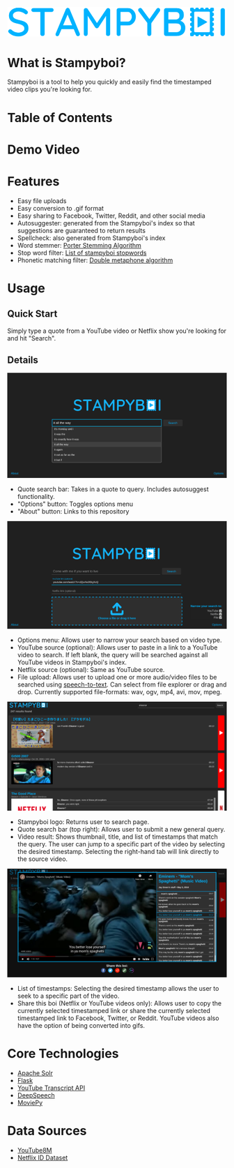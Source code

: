 ![Stampyboi logo](https://github.com/harrijin/stampyboi/blob/master/static/images/logo.png?raw=true)

# What is Stampyboi?

Stampyboi is a tool to help you quickly and easily find the timestamped video clips you're looking for. 

# Table of Contents



# Demo Video

# Features

- Easy file uploads
- Easy conversion to .gif format
- Easy sharing to Facebook, Twitter, Reddit, and other social media
- Autosuggester: generated from the Stampyboi's index so that suggestions are guaranteed to return results
- Spellcheck: also generated from Stampyboi's index
- Word stemmer: [Porter Stemming Algorithm](https://tartarus.org/martin/PorterStemmer/def.txt)
- Stop word filter: [List of stampyboi stopwords](https://github.com/harrijin/stampyboi/blob/master/solrConfig/stopwords.txt)
- Phonetic matching filter: [Double metaphone algorithm](https://en.wikipedia.org/wiki/Metaphone#Double_Metaphone)

# Usage

## Quick Start

Simply type a quote from a YouTube video or Netflix show you're looking for and hit "Search".

## Details

![SCREENSHOT OF SEARCH PAGE](https://github.com/harrijin/stampyboi/blob/master/readmeImages/search.png?raw=true)

- Quote search bar: Takes in a quote to query. Includes autosuggest functionality. 
- "Options" button: Toggles options menu
- "About" button: Links to this repository

![SCREENSHOT OF OPTIONS](https://github.com/harrijin/stampyboi/blob/master/readmeImages/options.png?raw=true)

- Options menu: Allows user to narrow your search based on video type.
- YouTube source (optional): Allows user to paste in a link to a YouTube video to search. If left blank, the query will be searched against all YouTube videos in Stampyboi's index.
- Netflix source (optional): Same as YouTube source.
- File upload: Allows user to upload one or more audio/video files to be searched using [speech-to-text](#core-technologies). Can select from file explorer or drag and drop. Currently supported file-formats: wav, ogv, mp4, avi, mov, mpeg.

![SCREENSHOT OF RESULTS](https://github.com/harrijin/stampyboi/blob/master/readmeImages/results.png?raw=true)

- Stampyboi logo: Returns user to search page.
- Quote search bar (top right): Allows user to submit a new general query.
- Video result: Shows thumbnail, title, and list of timestamps that match the query. The user can jump to a specific part of the video by selecting the desired timestamp. Selecting the right-hand tab will link directly to the source video.

![SCREENSHOT OF VIDEO](https://github.com/harrijin/stampyboi/blob/master/readmeImages/video.png?raw=true)

- List of timestamps: Selecting the desired timestamp allows the user to seek to a specific part of the video.
- Share this boi (Netflix or YouTube videos only): Allows user to copy the currently selected timestamped link or share the currently selected timestamped link to Facebook, Twitter, or Reddit. YouTube videos also have the option of being converted into gifs.

# Core Technologies

- [Apache Solr](https://lucene.apache.org/solr/)
- [Flask](https://flask.palletsprojects.com/en/1.1.x/)
- [YouTube Transcript API](https://github.com/jdepoix/youtube-transcript-api)
- [DeepSpeech](https://deepspeech.readthedocs.io/en/v0.7.3/?badge=latest)
- [MoviePy](https://zulko.github.io/moviepy/ref/ref.html)

# Data Sources

- [YouTube8M](https://research.google.com/youtube8m/)
- [Netflix ID Dataset](https://healdb.tech/blog/netflix.html)
